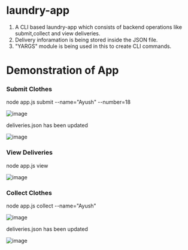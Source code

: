 # laundry-app
1. A CLI based laundry-app which consists of backend operations like submit,collect and view deliveries.
2. Delivery inforamation is being stored inside the JSON file.
3. "YARGS" module is being used in this to create CLI commands.

# Demonstration of App

<h3> Submit Clothes </h3>

node app.js submit --name="Ayush" --number=18

![image](https://user-images.githubusercontent.com/73697731/230732874-9c9239d5-cd5e-409c-a08a-9130581752e1.png)

deliveries.json has been updated

![image](https://user-images.githubusercontent.com/73697731/230732900-e20b6174-06bc-48eb-bf05-3f828f21f22f.png)

<h3> View Deliveries </h3>

node app.js view

![image](https://user-images.githubusercontent.com/73697731/230732996-acf91798-709f-441c-84b7-11ea0e69dace.png)

<h3> Collect Clothes </h3>

node app.js collect --name="Ayush"

![image](https://user-images.githubusercontent.com/73697731/230733047-a46b024d-0b5b-476a-98d3-920cf010df47.png)

deliveries.json has been updated

![image](https://user-images.githubusercontent.com/73697731/230733059-5c725ea8-4c09-4e2d-b5c5-7cc8a93ed48a.png)
